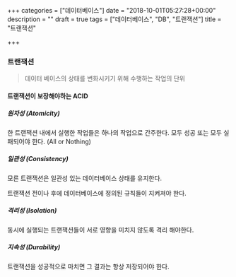 +++
categories = ["데이터베이스"]
date = "2018-10-01T05:27:28+00:00"
description = ""
draft = true
tags = ["데이터베이스", "DB", "트랜잭션"]
title = "트랜잭션"

+++
### 트랜잭션

> 데이터 베이스의 상태를 변화시키기 위해 수행하는 작업의 단위

#### 트랜잭션이 보장해야하는 ACID

##### 원자성 (Atomicity)

한 트랜잭션 내에서 실행한 작업들은 하나의 작업으로 간주한다. 모두 성공 또는 모두 실패되어야 한다. (All or Nothing)

##### 일관성 (Consistency)

모른 트랜잭션은 일관성 있는 데이터베이스 상태를 유지한다.

트랜잭션 전이나 후에 데이터베이스에 정의된 규칙들이 지켜져야 한다.

##### 격리성 (Isolation)

동시에 실행되는 트랜잭션들이 서로 영향을 미치지 않도록 격리 해야한다.

##### 지속성 (Durability)

트랜잭션을 성공적으로 마치면 그 결과는 항상 저장되어야 한다.